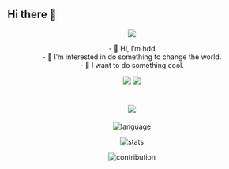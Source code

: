 ## Hi there 👋

<div align="center">
  <img src="https://media.tenor.com/DgwnlOgC7jcAAAAM/twerk-cat-dae-cat.gif"/>

  <p>
    - 👋 Hi, I’m hdd</br>
    - 👀 I’m interested in do something to change the world.</br>
    - 👻 I want to do something cool.  
  </p>
  
  <img src="https://media.tenor.com/JzbQQOsIPL0AAAAM/onepiece-ace.gif" />
  
  <img src="https://media.tenor.com/wP824bO6vtkAAAAM/brava.gif" />
  
  <h1 align="center">
    <img src="https://readme-typing-svg.demolab.com?font=Fira+Code&pause=1000&width=140&lines=Hello+World!!" />    
  </h1>
  
  ![language](https://github-readme-stats.vercel.app/api/top-langs/?username=hddlf&layout=compact&hide=html&theme=dark)
  
  ![stats](https://github-readme-stats.vercel.app/api?username=hddlf&theme=dark&show_icons=true)
  
  ![contribution](https://github-readme-streak-stats.herokuapp.com/?user=hddlf&theme=highcontrast)
</div>





